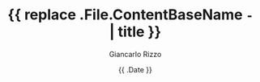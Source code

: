 ---
title: '{{ replace .File.ContentBaseName `-` ` ` | title }}'
date: '{{ .Date }}'
author: 'Giancarlo Rizzo'
draft: true
categories: []
color: '#99cc99'
titleimage: 'content/gists/titleimages/CHANGEME.png'
---